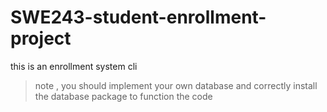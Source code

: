 # SWE243-student-enrollment-project

this is an enrollment system cli
> note , you should implement your own database and correctly install the database package to function the code
